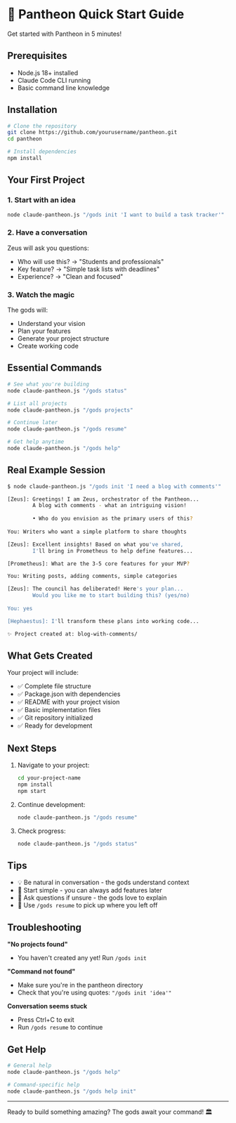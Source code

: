 # 🚀 Pantheon Quick Start Guide

Get started with Pantheon in 5 minutes!

## Prerequisites

- Node.js 18+ installed
- Claude Code CLI running
- Basic command line knowledge

## Installation

```bash
# Clone the repository
git clone https://github.com/yourusername/pantheon.git
cd pantheon

# Install dependencies
npm install
```

## Your First Project

### 1. Start with an idea

```bash
node claude-pantheon.js "/gods init 'I want to build a task tracker'"
```

### 2. Have a conversation

Zeus will ask you questions:
- Who will use this? → "Students and professionals"
- Key feature? → "Simple task lists with deadlines"
- Experience? → "Clean and focused"

### 3. Watch the magic

The gods will:
- Understand your vision
- Plan your features
- Generate your project structure
- Create working code

## Essential Commands

```bash
# See what you're building
node claude-pantheon.js "/gods status"

# List all projects
node claude-pantheon.js "/gods projects"

# Continue later
node claude-pantheon.js "/gods resume"

# Get help anytime
node claude-pantheon.js "/gods help"
```

## Real Example Session

```bash
$ node claude-pantheon.js "/gods init 'I need a blog with comments'"

[Zeus]: Greetings! I am Zeus, orchestrator of the Pantheon...
        A blog with comments - what an intriguing vision!
        
        • Who do you envision as the primary users of this?
        
You: Writers who want a simple platform to share thoughts

[Zeus]: Excellent insights! Based on what you've shared, 
        I'll bring in Prometheus to help define features...

[Prometheus]: What are the 3-5 core features for your MVP?

You: Writing posts, adding comments, simple categories

[Zeus]: The council has deliberated! Here's your plan...
        Would you like me to start building this? (yes/no)
        
You: yes

[Hephaestus]: I'll transform these plans into working code...

✨ Project created at: blog-with-comments/
```

## What Gets Created

Your project will include:
- ✅ Complete file structure
- ✅ Package.json with dependencies
- ✅ README with your project vision
- ✅ Basic implementation files
- ✅ Git repository initialized
- ✅ Ready for development

## Next Steps

1. Navigate to your project:
   ```bash
   cd your-project-name
   npm install
   npm start
   ```

2. Continue development:
   ```bash
   node claude-pantheon.js "/gods resume"
   ```

3. Check progress:
   ```bash
   node claude-pantheon.js "/gods status"
   ```

## Tips

- 💡 Be natural in conversation - the gods understand context
- 🎯 Start simple - you can always add features later
- 💬 Ask questions if unsure - the gods love to explain
- 🔄 Use `/gods resume` to pick up where you left off

## Troubleshooting

**"No projects found"**
- You haven't created any yet! Run `/gods init`

**"Command not found"**
- Make sure you're in the pantheon directory
- Check that you're using quotes: `"/gods init 'idea'"`

**Conversation seems stuck**
- Press Ctrl+C to exit
- Run `/gods resume` to continue

## Get Help

```bash
# General help
node claude-pantheon.js "/gods help"

# Command-specific help
node claude-pantheon.js "/gods help init"
```

---

Ready to build something amazing? The gods await your command! 🏛️